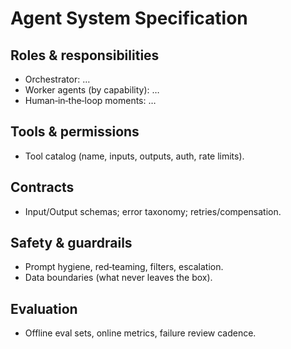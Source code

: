# Agent System Specification

## Roles & responsibilities
- Orchestrator: …
- Worker agents (by capability): …
- Human‑in‑the‑loop moments: …

## Tools & permissions
- Tool catalog (name, inputs, outputs, auth, rate limits).

## Contracts
- Input/Output schemas; error taxonomy; retries/compensation.

## Safety & guardrails
- Prompt hygiene, red‑teaming, filters, escalation.
- Data boundaries (what never leaves the box).

## Evaluation
- Offline eval sets, online metrics, failure review cadence.
